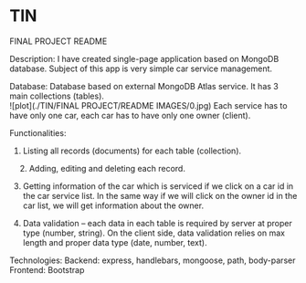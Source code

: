 # TIN
FINAL PROJECT README

Description:
I have created single-page application based on MongoDB database.
Subject of this app is very simple car service management.

Database:
Database based on external MongoDB Atlas service. 
It has 3 main collections (tables).  
![plot](./TIN/FINAL PROJECT/README IMAGES/0.jpg)
Each service has to have only one car, each car has to have only one owner (client).

Functionalities:
1.	Listing all records (documents) for each table (collection).

 
2.	Adding, editing and deleting each record.
 
 
3.	Getting information of the car which is serviced if we click on a car id in the car service list. In the same way if we will click on the owner id in the car list, we will get information about the owner.
 

4.	Data validation – each data in each table is required by server at proper type (number, string). On the client side, data validation relies on max length and proper data type (date, number, text).

Technologies:
Backend: express,  handlebars, mongoose, path, body-parser
Frontend: Bootstrap
